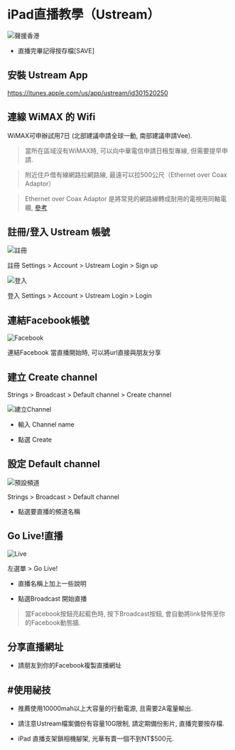 iPad直播教學（Ustream）
===

![聲援香港](http://i.imgur.com/xQ6cgwo.png)

- 直播完畢記得按存檔[SAVE]

## 安裝 Ustream App

https://itunes.apple.com/us/app/ustream/id301520250

## 連線 WiMAX 的 Wifi

WiMAX可申辦試用7日 (北部建議申請全球一動, 南部建議申請Vee).

> 當所在區域沒有WiMAX時, 可以向中華電信申請日租型專線, 但需要提早申請.

> 附近住戶借有線網路拉網路線, 最遠可以拉500公尺（Ethernet over Coax Adaptor）

> Ethernet over Coax Adaptor 是將常見的網路線轉成耐用的電視用同軸電纜, [參考](http://www.pcstore.com.tw/ongood/M15005036.htm)

## 註冊/登入 Ustream 帳號

![註冊](http://i.imgur.com/tp3j3D6.png)

註冊 Settings > Account > Ustream Login > Sign up

![登入](http://i.imgur.com/tKUH3PQ.png)

登入 Settings > Account > Ustream Login > Login

## 連結Facebook帳號

![Facebook](http://i.imgur.com/s0i5PO5.png)

連結Facebook 當直播開始時, 可以將url直接與朋友分享

## 建立 Create channel

Strings > Broadcast > Default channel > Create channel

![建立Channel](http://i.imgur.com/Hyjq6Rp.png)

 - 輸入 Channel name

 - 點選 Create

## 設定 Default channel

![預設頻道](http://i.imgur.com/Z0ugDfX.png)

Strings > Broadcast > Default channel

- 點選要直播的頻道名稱

## Go Live!直播

![Live](http://i.imgur.com/ZsLAtGP.jpg)

左選單 > Go Live!

- 直播名稱上加上一些說明

- 點選Broadcast 開始直播

> 當Facebook按鈕亮起藍色時, 按下Broadcast按鈕, 會自動將link發佈至你的Facebook動態牆.

## 分享直播網址

- 請朋友到你的Facebook複製直播網址

## #使用祕技

- 推薦使用10000mah以上大容量的行動電源, 且需要2A電量輸出.

- 請注意Ustream檔案備份有容量10G限制, 請定期備份影片, 直播完要按存檔.

- iPad 直播支架鎖相機腳架, 光華有賣一個不到NT$500元.
